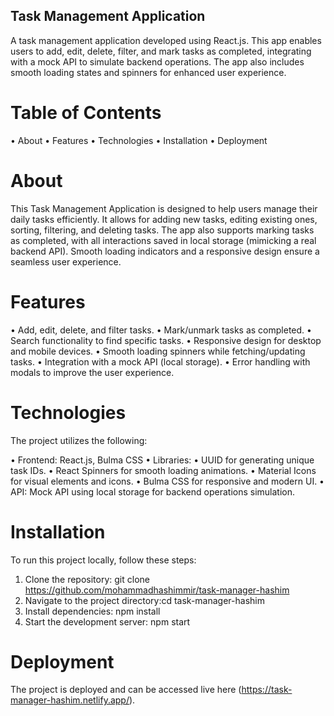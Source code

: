 ## Task Management Application

A task management application developed using React.js. This app enables users to add, edit, delete, filter, and mark tasks as completed, integrating with a mock API to simulate backend operations. The app also includes smooth loading states and spinners for enhanced user experience.

# Table of Contents
• About
• Features
• Technologies
• Installation
• Deployment

# About

This Task Management Application is designed to help users manage their daily tasks efficiently. It allows for adding new tasks, editing existing ones, sorting, filtering, and deleting tasks. The app also supports marking tasks as completed, with all interactions saved in local storage (mimicking a real backend API). Smooth loading indicators and a responsive design ensure a seamless user experience.

# Features

• Add, edit, delete, and filter tasks.
• Mark/unmark tasks as completed.
• Search functionality to find specific tasks.
• Responsive design for desktop and mobile devices.
• Smooth loading spinners while fetching/updating tasks.
• Integration with a mock API (local storage).
• Error handling with modals to improve the user experience.

# Technologies

The project utilizes the following: 

• Frontend: React.js, Bulma CSS
• Libraries:
  • UUID for generating unique task IDs.
  • React Spinners for smooth loading animations.
  • Material Icons for visual elements and icons.
  • Bulma CSS for responsive and modern UI.
• API: Mock API using local storage for backend operations simulation.

# Installation

To run this project locally, follow these steps:

1. Clone the repository: git clone https://github.com/mohammadhashimmir/task-manager-hashim
2. Navigate to the project directory:cd task-manager-hashim
3. Install dependencies: npm install
4. Start the development server: npm start

# Deployment

The project is deployed and can be accessed live here (https://task-manager-hashim.netlify.app/).
